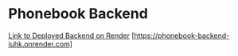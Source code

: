 # Phonebook Backend

[Link to Deployed Backend on Render](https://phonebook-backend-iuhk.onrender.com) [https://phonebook-backend-iuhk.onrender.com]
